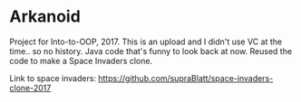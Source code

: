 # Arkanoid
Project for Into-to-OOP, 2017. This is an upload and I didn't use VC at the time.. so no history. 
Java code that's funny to look back at now. Reused the code to make a Space Invaders clone.

Link to space invaders: https://github.com/supraBlatt/space-invaders-clone-2017
